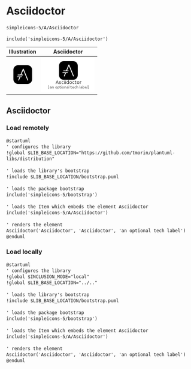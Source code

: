 # Asciidoctor


```text
simpleicons-5/A/Asciidoctor
```

```text
include('simpleicons-5/A/Asciidoctor')
```



| Illustration | Asciidoctor |
| :---: | :---: |
| ![illustration for Illustration](../../simpleicons-5/A/Asciidoctor.png) | ![illustration for Asciidoctor](../../simpleicons-5/A/Asciidoctor.Local.png) |




## Asciidoctor

### Load remotely
```plantuml
@startuml
' configures the library
!global $LIB_BASE_LOCATION="https://github.com/tmorin/plantuml-libs/distribution"

' loads the library's bootstrap
!include $LIB_BASE_LOCATION/bootstrap.puml

' loads the package bootstrap
include('simpleicons-5/bootstrap')

' loads the Item which embeds the element Asciidoctor
include('simpleicons-5/A/Asciidoctor')

' renders the element
Asciidoctor('Asciidoctor', 'Asciidoctor', 'an optional tech label')
@enduml
```

### Load locally
```plantuml
@startuml
' configures the library
!global $INCLUSION_MODE="local"
!global $LIB_BASE_LOCATION="../.."

' loads the library's bootstrap
!include $LIB_BASE_LOCATION/bootstrap.puml

' loads the package bootstrap
include('simpleicons-5/bootstrap')

' loads the Item which embeds the element Asciidoctor
include('simpleicons-5/A/Asciidoctor')

' renders the element
Asciidoctor('Asciidoctor', 'Asciidoctor', 'an optional tech label')
@enduml
```

